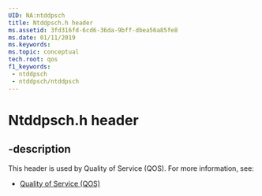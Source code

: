 ```yaml
---
UID: NA:ntddpsch
title: Ntddpsch.h header
ms.assetid: 3fd316fd-6cd6-36da-9bff-dbea56a85fe8
ms.date: 01/11/2019
ms.keywords: 
ms.topic: conceptual
tech.root: qos
f1_keywords:
 - ntddpsch
 - ntddpsch/ntddpsch
---
```


# Ntddpsch.h header


## -description

This header is used by Quality of Service (QOS). For more information, see:

- [Quality of Service (QOS)](../_qos/index.md)

